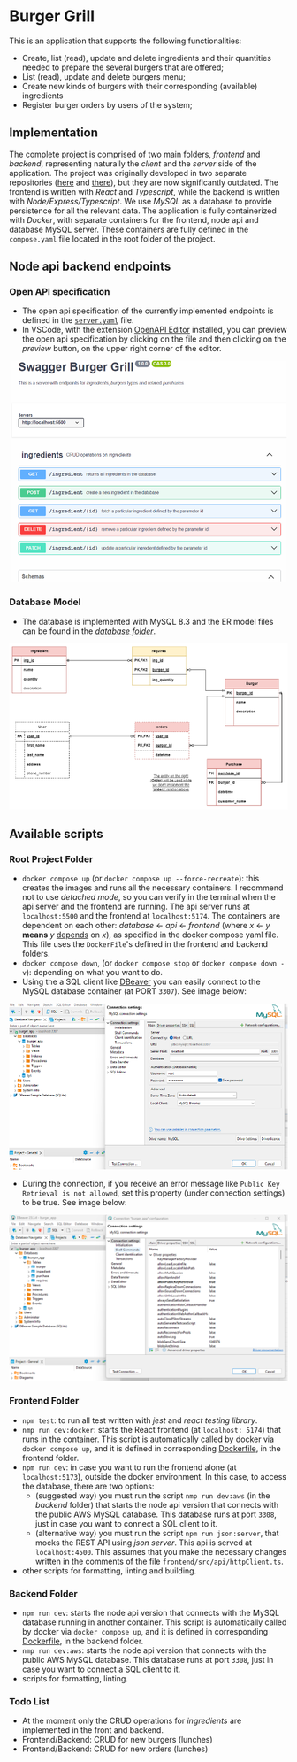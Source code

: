 # Burger Grill

This is an application that supports the following functionalities:

- Create, list (read), update and delete ingredients and their quantities needed to prepare the several burgers that are offered;
- List (read), update and delete burgers menu;
- Create new kinds of burgers with their corresponding (available) ingredients
- Register burger orders by users of the system;

## Implementation

The complete project is comprised of two main folders, _frontend_ and _backend_, representing naturally the _client_ and the _server_ side of the application. The project was originally developed in two separate repositories ([here](https://github.com/alfiomartini/burgers-frontend) and [there](https://github.com/alfiomartini/burgers-backend)), but they are now significantly outdated.
The frontend is written with _React_ and _Typescript_, while the backend is written with _Node/Express/Typescript_. We use _MySQL_ as a database to provide persistence for all the relevant data. The application is fully containerized with _Docker_, with separate containers for the frontend, node api and database MySQL server. These containers are fully defined in the `compose.yaml` file located in the root folder of the project.

## Node api backend endpoints

### Open API specification

- The open api specification of the currently implemented endpoints is defined in the [`server.yaml`](./backend/server.yaml) file.
- In VSCode, with the extension [OpenAPI Editor](https://marketplace.visualstudio.com/items?itemName=42Crunch.vscode-openapi) installed, you can preview the open api specification by clicking on the file and then clicking on the _preview_ button, on the upper right corner of the editor.

<p align="center"><img src="./images/backend-open-api.png" alt="open api spec" style="height:400px; width:500px;"></p>

### Database Model

- The database is implemented with MySQL 8.3 and the ER model files can be found in the [_database folder_](./backend/src/database/er-model/).

<p align="center">
   <img src="./backend/src/database/er-model/burger-app.drawio.png" alt="ER Model" style="height:300px; width:600px;">
</p>

## Available scripts

### Root Project Folder

- `docker compose up` (or `docker compose up --force-recreate`): this creates the images and runs all the necessary containers. I recommend not to use _detached mode_, so you can verify in the terminal when the api server and the frontend are running. The api server runs at `localhost:5500` and the frontend at `localhost:5174`. The containers are dependent on each other: _database_ &larr; _api_ &larr; _frontend_ (where _x_ &larr; _y_ **means** _y_ <u>depends</u> on _x_), as specified in the docker compose yaml file. This file uses the `DockerFile`'s defined in the frontend and backend folders.
- `docker compose down`, (or `docker compose stop` or `docker compose down -v`): depending on what you want to do.
- Using the a SQL client like [DBeaver](https://dbeaver.io/) you can easily connect to the MySQL database container (at PORT `3307`). See image below:

<p align="center">
   <img src="./images/dbeaver-burgerdb-config.png" alt="burger-app db" style="height:300px; width:600px;">
</p>

- During the connection, if you receive an error message like `Public Key Retrieval is not allowed`, set this property (under connection settings) to be true. See image below:

<p align="center">
   <img src="./images/dbeaver-public-key-retrieval.png" alt="burger-app db" style="height:300px; width:600px;">
</p>

### Frontend Folder

- `npm test`: to run all test written with _jest_ and _react testing library_.
- `nmp run dev:docker`: starts the React frontend (at `localhost: 5174`) that runs in the container. This script is automatically called by docker via `docker compose up`, and it is defined in corresponding [Dockerfile](./frontend/Dockerfile), in the frontend folder.
- `npm run dev`: in case you want to run the frontend alone (at `localhost:5173`), outside the docker environment. In this case, to access the database, there are two options:
  - (suggested way) you must run the script `nmp run dev:aws` (in the _backend_ folder) that starts the node api version that connects with the public AWS MySQL database. This database runs at port `3308`, just in case you want to connect a SQL client to it.
  - (alternative way) you must run the script `npm run json:server`, that mocks the REST API using _json server_. This api is served at `localhost:4500`. This assumes that you make the necessary changes written in the comments of the file `frontend/src/api/httpClient.ts`.
- other scripts for formatting, linting and building.

### Backend Folder

- `npm run dev`: starts the node api version that connects with the MySQL database running in another container. This script is automatically called by docker via `docker compose up`, and it is defined in corresponding [Dockerfile](./backend/Dockerfile), in the backend folder.
- `nmp run dev:aws`: starts the node api version that connects with the public AWS MySQL database. This database runs at port `3308`, just in case you want to connect a SQL client to it.
- scripts for formatting, linting.

### Todo List

- At the moment only the CRUD operations for _ingredients_ are implemented in the front and backend.
- Frontend/Backend: CRUD for new burgers (lunches)
- Frontend/Backend: CRUD for new orders (lunches)
